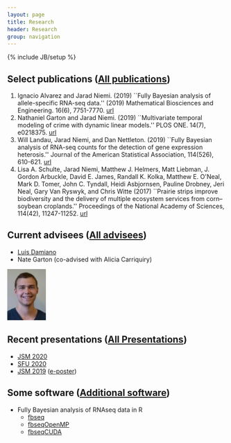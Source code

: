 ```yaml
---
layout: page
title: Research
header: Research
group: navigation
---
```

{% include JB/setup %}

## Select publications ([All publications](publications.html))

1. Ignacio Alvarez and Jarad Niemi. (2019) ``Fully Bayesian analysis of allele-specific RNA-seq data.'' (2019) Mathematical Biosciences and Engineering. 16(6), 7751-7770. [url](https://www.aimspress.com/article/10.3934/mbe.2019389)
1. Nathaniel Garton and Jarad Niemi. (2019) ``Multivariate temporal modeling of crime with dynamic linear models.'' PLOS ONE. 14(7), e0218375. [url](https://journals.plos.org/plosone/article?id=10.1371/journal.pone.0218375)
1. Will Landau, Jarad Niemi, and Dan Nettleton. (2019) ``Fully Bayesian analysis of RNA-seq counts for the detection of gene expression heterosis.'' Journal of the American Statistical Association, 114(526), 610-621. [url](https://www.tandfonline.com/doi/full/10.1080/01621459.2018.1497496)
1. Lisa A. Schulte, Jarad Niemi, Matthew J. Helmers, Matt Liebman, J. Gordon
Arbuckle, David E. James, Randall K. Kolka, Matthew E. O'Neal, Mark D. Tomer, 
John C. Tyndall, Heidi Asbjornsen, Pauline Drobney, Jeri Neal, Gary Van Ryswyk,
and Chris Witte (2017) ``Prairie strips improve biodiversity and the delivery of 
multiple ecosystem services from corn–soybean croplands.''
Proceedings of the National Academy of Sciences, 114(42), 11247-11252.
[url](http://www.pnas.org/content/114/42/11247.short)


## Current advisees ([All advisees](students.html))

- [Luis Damiano](https://luisdamiano.github.io/)
- Nate Garton (co-advised with Alicia Carriquiry)

<img src="student_figs/nmgarton.jpg" style="height:118px;" />

## Recent presentations ([All Presentations](presentations.html))

- [JSM 2020](https://github.com/jarad/JSM2020/raw/master/JaradNiemi_JSM2020.pdf)
- [SFU 2020](https://github.com/jarad/SFU2020/raw/master/JaradNiemi_SFU2020.pdf)
- [JSM 2019](https://github.com/jarad/JSM2019/raw/master/JSM2019-speed.pdf) ([e-poster](https://github.com/jarad/JSM2019/raw/master/JSM2019-eposter.pdf))

## Some software ([Additional software](software.html))

- Fully Bayesian analysis of RNAseq data in R
  - [fbseq](https://github.com/wlandau/fbseq)
  - [fbseqOpenMP](https://github.com/wlandau/fbseqOpenMP)
  - [fbseqCUDA](https://github.com/wlandau/fbseqCUDA)
